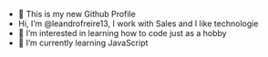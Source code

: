 - 👋 This is my new Github Profile
- Hi, I’m @leandrofreire13, I work with Sales and I like technologie
- 👀 I’m interested in learning how to code just as a hobby 
- 🌱 I’m currently learning JavaScript

<!---
leandrofreire13/leandrofreire13 is a ✨ special ✨ repository because its `README.md` (this file) appears on your GitHub profile.
You can click the Preview link to take a look at your changes.
--->
